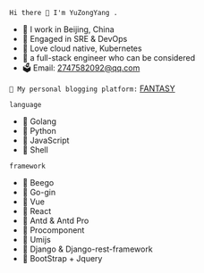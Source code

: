 `Hi there 👋 I'm YuZongYang .`

* 📍 I work in Beijing, China
* 🍉 Engaged in SRE & DevOps
* 🐳 Love cloud native, Kubernetes
* 📗 a full-stack engineer who can be considered
* 🗳 Email: 2747582092@qq.com



`🍊 My personal blogging platform:`
[FANTASY](https://igolang.cn)


`language`
* 🍇 Golang
* 🍈 Python
* 🍉 JavaScript
* 🍊 Shell

`framework`
* 🍋 Beego
* 🍌 Go-gin
* 🍍 Vue
* 🥭 React
* 🍎 Antd & Antd Pro 
* 🍏 Procomponent
* 🍐 Umijs
* 🍑 Django & Django-rest-framework
* 🥕 BootStrap + Jquery 
